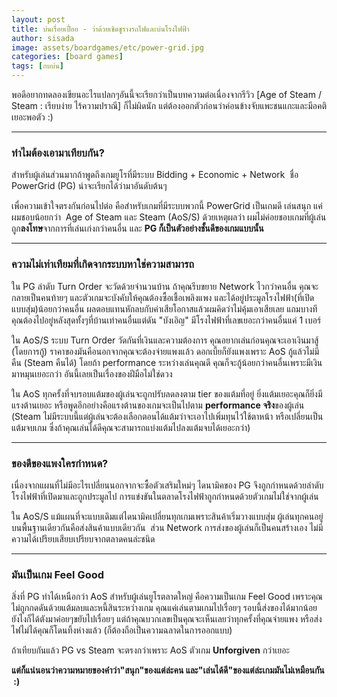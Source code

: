 ```yaml
---
layout: post
title: บ่นเรื่อยเปื่อย - ว่าด้วยเชิดชูรางรถไฟและบ่นโรงไฟฟ้า
author: sisada
image: assets/boardgames/etc/power-grid.jpg
categories: [board games]
tags: [กบบ่น]
---
```

พอดีอยากทดลองเขียนอะไรแปลกๆอันนี้จะเรียกว่าเป็นบทความต่อเนื่องจากรีวิว [Age of Steam / Steam : เรียบง่าย ไร้ความปราณี] ก็ไม่ผิดนัก แต่ต้องออกตัวก่อนว่าค่อนข้างจับแพะชนแกะและมีอคติเยอะพอตัว :)

---


### ทำไมต้องเอามาเทียบกัน?


สำหรับผู้เล่นส่วนมากถ้าพูดถึงเกมยูโรที่มีระบบ Bidding + Economic + Network  ชื่อ PowerGrid (PG) น่าจะเรียกได้ว่ามาอันดับต้นๆ

เพื่อความเข้าใจตรงกันก่อนไปต่อ คือสำหรับเกมที่มีระบบพวกนี้ PowerGrid เป็นเกมดี เล่นสนุก แค่ผมชอบน้อยกว่า  Age of Steam และ Steam (AoS/S) ด้วยเหตุผลว่า ผมไม่ค่อยชอบเกมที่ผู้เล่นถูก**ลงโทษ**จากการที่เล่นเก่งกว่าคนอื่น และ **PG ก็เป็นตัวอย่างชั้นดีของเกมแบบนั้น**


---


### **ความไม่เท่าเทียมที่เกิดจากระบบหาใช่ความสามารถ**


ใน PG ลำดับ Turn Order จะวัดด้วยจำนวนบ้าน ถ้าคุณรีบขยาย Network ไวกว่าคนอื่น คุณจะกลายเป็นคนท้ายๆ และตัวเกมจะบังคับให้คุณต้องซื้อเชื้อเพลิงแพง และได้อยู่ประมูลโรงไฟฟ้า(ที่เปิดแบบสุ่ม)น้อยกว่าคนอื่น ผลตอบแทนหักลบกับค่าเสียโอกาสแล้วผมคิดว่าไม่คุ้มเอาเสียเลย แถมบางทีคุณต้องไปอยู่หลังสุดทั้งๆที่บ้านเท่าคนอื่นแต่ดัน "บังเอิญ" มีโรงไฟฟ้าที่เลขเยอะกว่าคนอื่นแค่ 1 เบอร์

ใน AoS/S ระบบ Turn Order วัดกันที่เงินและความต้องการ คุณอยากเล่นก่อนคุณจะเอาเงินมาสู้ (โดยการกู้) ราคาของมันคือนอกจากคุณจะต้องจ่ายแพงแล้ว ดอกเบี้ยก็ยังแพงเพราะ AoS กู้แล้วไม่มีคืน (Steam คืนได้) โดยถ้า performance ระหว่างเล่นคุณดี คุณก็จะกู้น้อยกว่าคนอื่นเพราะมีเงินมาหมุนเยอะกว่า อันนี้เลยเป็นเรื่องของฝีมือไม่ใช่ดวง

ใน AoS ทุกครั้งที่จบรอบแต้มของผู้เล่นจะถูกปรับลดลงตาม tier ของแต้มที่อยู่ ยิ่งแต้มเยอะคุณก็ยิ่งมีแรงต้านเยอะ หรือพูดอีกอย่างคือแรงต้านของเกมจะเป็นไปตาม **performance จริง**ของผู้เล่น (Steam ไม่มีระบบนี้แต่ผู้เล่นจะต้องเลือกตอนได้แต้มว่าจะเอาไปเพิ่มทุนไว้ใช้ตาหน้า หรือเปลี่ยนเป็นแต้มจบเกม ซึ่งถ้าคุณเล่นได้ดีคุณจะสามารถแบ่งแต้มไปลงแต้มจบได้เยอะกว่า)



---


### ของดีของแพงใครกำหนด?


เนื่องจากแผนที่ไม่มีอะไรเปลี่ยนนอกจากจะซื้อตัวเสริมใหม่ๆ ไดนามิคของ PG จึงถูกกำหนดด้วยลำดับโรงไฟฟ้าที่เปิดมาและถูกประมูลไป การแข่งขันในตลาดโรงไฟฟ้าถูกกำหนดด้วยตัวเกมไม่ใช่จากผู้เล่น

ใน AoS/S แม้แผนที่จะแบบเดิมแต่ไดนามิคเปลี่ยนทุกเกมเพราะสินค้าเริ่มวางแบบสุ่ม ผู้เล่นทุกคนอยู่บนพื้นฐานเดียวกันคือส่งสินค้าแบบเดียวกัน  ส่วน Network การส่งของผู้เล่นก็เป็นคนสร้างเอง ไม่มีความได้เปรียบเสียบเปรียบจากตลาดคนล่ะชนิด



---


### มันเป็นเกม Feel Good


สิ่งที่ PG ทำได้เหนือกว่า AoS สำหรับผู้เล่นยูโรตลาดใหญ่ คือความเป็นเกม Feel Good เพราะคุณไม่ถูกกดดันด้วยแต้มลบและหนี้สินระหว่างเกม คุณแค่เล่นตามเกมไปเรื่อยๆ รอบนี้ส่งของได้มากน้อย ยังไงก็ได้ตังมาค่อยๆขยับไปเรื่อยๆ แต่ถ้าคุณบวกเลขเป็นคุณจะเห็นเลยว่าทุกครั้งที่คุณจ่ายแพง หรือส่งไฟไม่ได้คุณก็โดนทิ้งห่างแล้ว (ก็ต้องถือเป็นความฉลาดในการออกแบบ)

ถ้าเทียบกันแล้ว PG vs Steam จะตรงกว่าเพราะ AoS ตัวเกม **Unforgiven** กว่าเยอะ

**แต่ก็แน่นอนว่าความหมายของคำว่า"สนุก"ของแต่ล่ะคน และ"เล่นได้ดี"ของแต่ล่ะเกมมันไม่เหมือนกัน  :)**